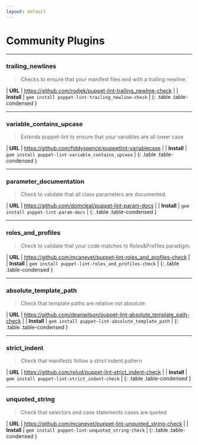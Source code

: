 ```yaml
---
layout: default
---
```

# Community Plugins

---

### trailing_newlines

> Checks to ensure that your manifest files end with a trailing newline.

| **URL**     | <https://github.com/rodjek/puppet-lint-trailing_newline-check> |
| **Install** | `gem install puppet-lint-trailing_newline-check`               |
{: .table .table-condensed }

---

### variable_contains_upcase

> Extends puppet-lint to ensure that your variables are all lower case

| **URL**     | <https://github.com/fiddyspence/puppetlint-variablecase> |
| **Install** | `gem install puppet-lint-variable_contains_upcase`       |
{: .table .table-condensed }

---

### parameter_documentation

> Check to validate that all class parameters are documented.

| **URL**     | <https://github.com/domcleal/puppet-lint-param-docs> |
| **Install** | `gem install puppet-lint-param-docs`                 |
{: .table .table-condensed }

---

### roles_and_profiles

> Check to validate that your code matches to Roles&Profiles paradigm.

| **URL**     | <https://github.com/mcanevet/puppet-lint-roles_and_profiles-check> |
| **Install** | `gem install puppet-lint-roles_and_profiles-check`                 |
{: .table .table-condensed }

---

### absolute_template_path

> Check that template paths are relative not absolute.

| **URL**     | <https://github.com/deanwilson/puppet-lint-absolute_template_path-check> |
| **Install** | `gem install puppet-lint-absolute_template_path`                         |
{: .table .table-condensed }

---

### strict_indent

> Check that manifests follow a strict indent pattern

| **URL**     | <https://github.com/relud/puppet-lint-strict_indent-check> |
| **Install** | `gem install puppet-lint-strict_indent-check`              |
{: .table .table-condensed }

---

### unquoted_string

> Check that selectors and case statements cases are quoted

| **URL**     | <https://github.com/mcanevet/puppet-lint-unquoted_string-check> |
| **Install** | `gem install puppet-lint-unquoted_string-check`                 |
{: .table .table-condensed }
